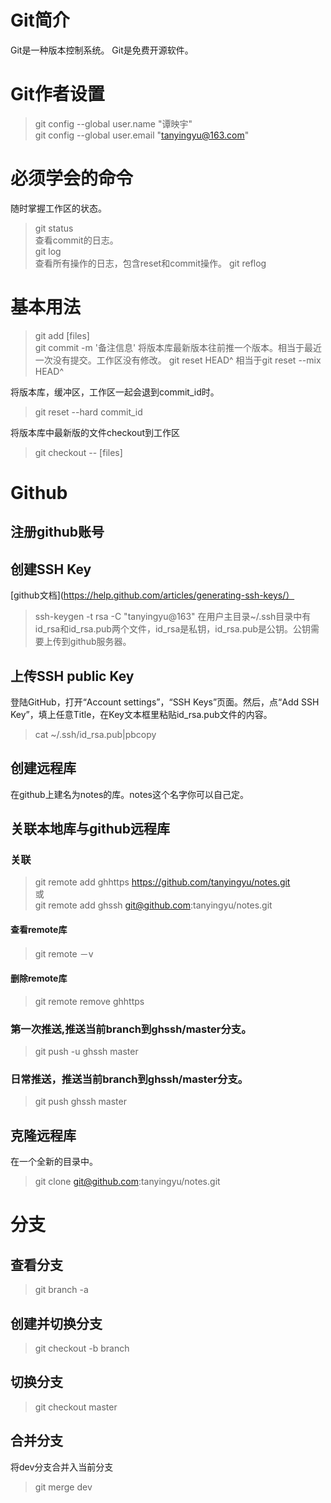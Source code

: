 # Git简介
Git是一种版本控制系统。
Git是免费开源软件。

# Git作者设置
>git config --global user.name "谭映宇"  
>git config --global user.email "tanyingyu@163.com"

# 必须学会的命令
随时掌握工作区的状态。
>git status  
查看commit的日志。  
>git log  
查看所有操作的日志，包含reset和commit操作。
>git reflog

# 基本用法
>git add [files]  
>git commit -m '备注信息'
将版本库最新版本往前推一个版本。相当于最近一次没有提交。工作区没有修改。
>git reset HEAD^
相当于git reset --mix HEAD^

将版本库，缓冲区，工作区一起会退到commit_id时。
>git reset --hard commit_id 

将版本库中最新版的文件checkout到工作区
>git checkout -- [files]

# Github
## 注册github账号

## 创建SSH Key
[github文档](https://help.github.com/articles/generating-ssh-keys/）
>ssh-keygen -t rsa -C "tanyingyu@163"
在用户主目录~/.ssh目录中有id_rsa和id_rsa.pub两个文件，id_rsa是私钥，id_rsa.pub是公钥。公钥需要上传到github服务器。

## 上传SSH public Key
登陆GitHub，打开“Account settings”，“SSH Keys”页面。然后，点“Add SSH Key”，填上任意Title，在Key文本框里粘贴id_rsa.pub文件的内容。
>cat ~/.ssh/id_rsa.pub|pbcopy

## 创建远程库
在github上建名为notes的库。notes这个名字你可以自己定。

## 关联本地库与github远程库  
### 关联  
>git remote add ghhttps https://github.com/tanyingyu/notes.git  
或  
>git remote add ghssh git@github.com:tanyingyu/notes.git  
#### 查看remote库  
>git remote －v  
#### 删除remote库  
>git remote remove ghhttps  
### 第一次推送,推送当前branch到ghssh/master分支。    
>git push -u ghssh master  
### 日常推送，推送当前branch到ghssh/master分支。  
>git push ghssh master  

## 克隆远程库
在一个全新的目录中。
>git clone git@github.com:tanyingyu/notes.git  

# 分支
## 查看分支  
>git branch -a
## 创建并切换分支  
>git checkout -b branch  
## 切换分支  
>git checkout master  
## 合并分支  
将dev分支合并入当前分支  
>git merge dev
